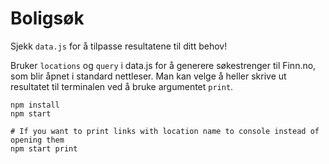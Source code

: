 # Boligsøk

Sjekk `data.js` for å tilpasse resultatene til ditt behov!

Bruker `locations` og `query` i data.js for å generere søkestrenger
til Finn.no, som blir åpnet i standard nettleser. Man kan velge å heller skrive
ut resultatet til terminalen ved å bruke argumentet `print`.

```
npm install
npm start

# If you want to print links with location name to console instead of opening them
npm start print
```

